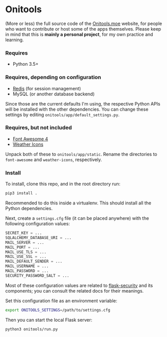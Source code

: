 # Onitools

(More or less) the full source code of the [Onitools.moe](https://onitools.moe/) website, for people who want to contribute or host some of the apps themselves. Please keep in mind that this is **mainly a personal project**, for my own practice and learning.

### Requires

* Python 3.5+

### Requires, depending on configuration

* [Redis](https://redis.io/) (for session management)
* MySQL (or another database backend)

Since those are the current defaults I'm using, the respective Python APIs will be installed with the other dependencies. You can change these settings by editing `onitools/app/default_settings.py`.

### Requires, but not included

* [Font Awesome 4](https://fontawesome.com/v4.7.0/)
* [Weather Icons](http://erikflowers.github.io/weather-icons/)

Unpack both of these to `onitools/app/static`. Rename the directories to `font-awesome` and `weather-icons`, respectively.

### Install

To install, clone this repo, and in the root directory run:

```bash
pip3 install .
```

Recommended to do this inside a virtualenv. This should install all the Python dependencies.

Next, create a `settings.cfg` file (it can be placed anywhere) with the following configuration values:

```python
SECRET_KEY = ...
SQLALCHEMY_DATABASE_URI = ...
MAIL_SERVER = ...
MAIL_PORT = ...
MAIL_USE_TLS = ...
MAIL_USE_SSL = ...
MAIL_DEFAULT_SENDER = ...
MAIL_USERNAME = ...
MAIL_PASSWORD = ...
SECURITY_PASSWORD_SALT = ...
```

Most of these configuration values are related to [flask-security](https://pythonhosted.org/Flask-Security/) and its components; you can consult the related docs for their meanings.

Set this configuration file as an environment variable:

```bash
export ONITOOLS_SETTINGS=/path/to/settings.cfg
```

Then you can start the local Flask server:

```bash
python3 onitools/run.py
```
